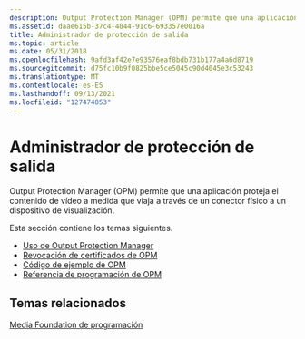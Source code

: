 ```yaml
---
description: Output Protection Manager (OPM) permite que una aplicación proteja el contenido de vídeo a medida que viaja a través de un conector físico a un dispositivo de visualización.
ms.assetid: daae615b-37c4-4044-91c6-693357e0016a
title: Administrador de protección de salida
ms.topic: article
ms.date: 05/31/2018
ms.openlocfilehash: 9afd3af42e7e93576eaf8bdb731b177a4a6d8719
ms.sourcegitcommit: d75fc10b9f0825bbe5ce5045c90d4045e3c53243
ms.translationtype: MT
ms.contentlocale: es-ES
ms.lasthandoff: 09/13/2021
ms.locfileid: "127474053"
---
```

# <a name="output-protection-manager"></a>Administrador de protección de salida

Output Protection Manager (OPM) permite que una aplicación proteja el contenido de vídeo a medida que viaja a través de un conector físico a un dispositivo de visualización.

Esta sección contiene los temas siguientes.

-   [Uso de Output Protection Manager](using-output-protection-manager.md)
-   [Revocación de certificados de OPM](opm-certificate-revocation.md)
-   [Código de ejemplo de OPM](opm-example-code.md)
-   [Referencia de programación de OPM](opm-programming-reference.md)

## <a name="related-topics"></a>Temas relacionados

<dl> <dt>

[Media Foundation de programación](media-foundation-programming-guide.md)
</dt> </dl>

 

 



